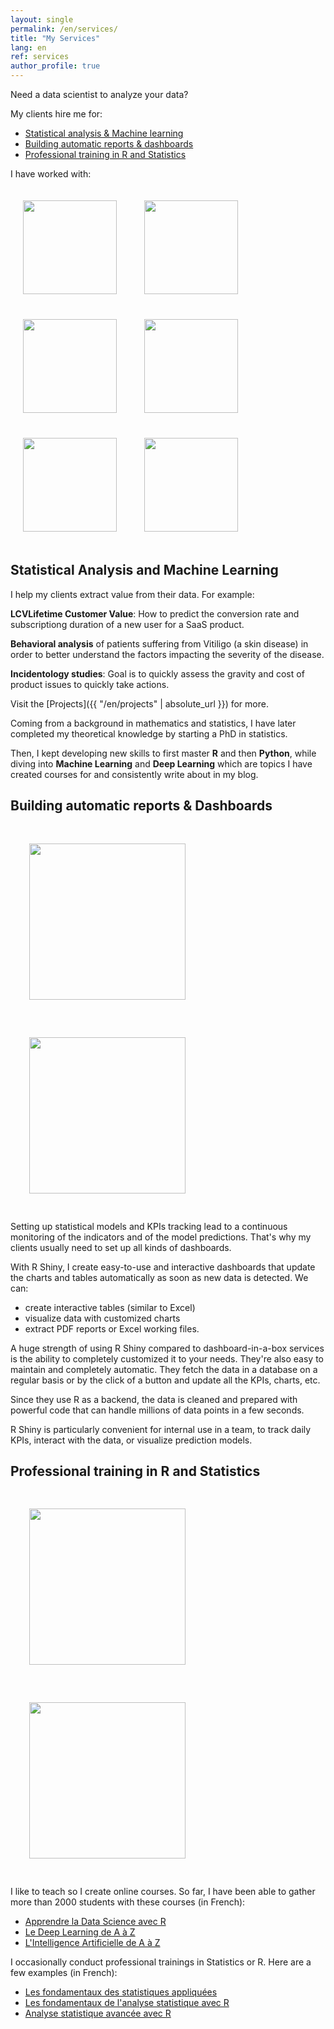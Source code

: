 ```yaml
---
layout: single
permalink: /en/services/
title: "My Services"
lang: en
ref: services
author_profile: true
---
```


Need a data scientist to analyze your data?

My clients hire me for:

* [Statistical analysis & Machine learning](#statistical-analysis-and-machine-learning)
* [Building automatic reports & dashboards](#building-automatic-reports-and-dashboards)
* [Professional training in R and Statistics](#professional-training-in-r-and-statistics)

I have worked with:

<div class="text-center">
	<img src="{{ "/assets/images/renault-logo.png" | absolute_url }}" width="150px" style="margin: 20px">
	<img src="{{ "/assets/images/bcg-logo.png" | absolute_url }}" width="150px" style="margin: 20px">
	<img src="{{ "/assets/images/emma-logo.jpg" | absolute_url }}" width="150px" style="margin: 20px">
	<img src="{{ "/assets/images/formation-bigdata-logo.jpg" | absolute_url }}" width="150px" style="margin: 20px">
	<img src="{{ "/assets/images/cargomedia-logo.png" | absolute_url }}" width="150px" style="margin: 20px">
	<img src="{{ "/assets/images/dataexp-logo.png" | absolute_url }}" width="150px" style="margin: 20px">
</div>

## Statistical Analysis and Machine Learning

I help my clients extract value from their data. For example:

**<span class="tooltip">LCV<span class="tooltiptext">Lifetime Customer Value</span></span>**: How to predict the conversion rate and subscriptiong duration of a new user for a SaaS product.

**Behavioral analysis** of patients suffering from Vitiligo (a skin disease) in order to better understand the factors impacting the severity of the disease.

**Incidentology studies**: Goal is to quickly assess the gravity and cost of product issues to quickly take actions.

Visit the [Projects]({{ "/en/projects" | absolute_url }}) for more.

Coming from a background in mathematics and statistics, I have later completed my theoretical knowledge by starting a PhD in statistics.

Then, I kept developing new skills to first master **R** and then **Python**, while diving into **Machine Learning** and **Deep Learning** which are topics I have created courses for and consistently write about in my blog.

## Building automatic reports & Dashboards

<div class="text-center">
	<a href="{{ "/assets/images/duraviz.png" | absolute_url }}"><img src="{{ "/assets/images/duraviz.png" | absolute_url }}" width="250px" style="margin: 30px"></a>
	<a href="{{ "/assets/images/mds.png" | absolute_url }}"><img src="{{ "/assets/images/mds.png" | absolute_url }}" width="250px" style="margin: 30px"></a>
</div>

Setting up statistical models and KPIs tracking lead to a continuous monitoring of the indicators and of the model predictions. That's why my clients usually need to set up all kinds of dashboards.

With R Shiny, I create easy-to-use and interactive dashboards that update the charts and tables automatically as soon as new data is detected. We can:

* create interactive tables (similar to Excel)
* visualize data with customized charts
* extract PDF reports or Excel working files.

A huge strength of using R Shiny compared to dashboard-in-a-box services is the ability to completely customized it to your needs. They're also easy to maintain and completely automatic. They fetch the data in a database on a regular basis or by the click of a button and update all the KPIs, charts, etc.

Since they use R as a backend, the data is cleaned and prepared with powerful code that can handle millions of data points in a few seconds.

R Shiny is particularly convenient for internal use in a team, to track daily KPIs, interact with the data, or visualize prediction models.

## Professional training in R and Statistics

<div class="text-center">
	<a href="https://www.udemy.com/le-deep-learning-de-a-a-z/" target="_blank"><img src="{{ "/assets/images/deep-learning-udemy.png" | absolute_url }}" width="250px" style="margin: 30px"></a>
	<a href="https://www.udemy.com/datascience-r/" target="_blank"><img src="{{ "/assets/images/r-udemy.png" | absolute_url }}" width="250px" style="margin: 30px"></a>
</div>

I like to teach so I create online courses. So far, I have been able to gather more than 2000 students with these courses (in French):

* [Apprendre la Data Science avec R](https://www.udemy.com/datascience-r/?couponCode=WEBSITE)
* [Le Deep Learning de A à Z](https://www.udemy.com/le-deep-learning-de-a-a-z/?couponCode=WEBSITE)
* [L'Intelligence Artificielle de A à Z](https://www.udemy.com/intelligence-artificielle-az/?couponCode=WEBSITE)

I occasionally conduct professional trainings in Statistics or R. Here are a few examples (in French):

* [Les fondamentaux des statistiques appliquées](https://www.ib-formation.fr/catalogue/nbs-details/catref/universib-formations-informatiques-informatique-decisionnelle-les-fondamentaux/ref/bi090/les-fondamentaux-des-statistiques-appliquees)
* [Les fondamentaux de l'analyse statistique avec R](https://www.ib-formation.fr/catalogue/nbs-details/catref/universib-formations-informatiques-informatique-decisionnelle-les-fondamentaux/ref/bi103/les-fondamentaux-de-lanalyse-statistique-avec-r)
* [Analyse statistique avancée avec R](https://www.ib-formation.fr/catalogue/nbs-details/catref/universib-formations-informatiques-informatique-decisionnelle-les-fondamentaux/ref/bi104/analyse-statistique-avancee-avec-r)

